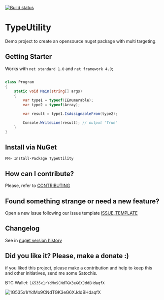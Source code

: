 [![Build status](https://ci.appveyor.com/api/projects/status/12xcihj4ak5vuhou/branch/master?svg=true)](https://ci.appveyor.com/project/ThiagoBarradas/type-extensions/branch/master)

# TypeUtility

Demo project to create an opensource nuget package with multi targeting.

## Getting Starter

Works with `net standard 1.0` and `net framework 4.0`;

```c#

class Program
{
    static void Main(string[] args)
    {
        var type1 = typeof(IEnumerable);
        var type2 = typeof(Array);

        var result = type1.IsAssignableFrom(type2);

        Console.WriteLine(result); // output "True"
    }
}
```

## Install via NuGet

```
PM> Install-Package TypeUtility
```

## How can I contribute?
Please, refer to [CONTRIBUTING](.github/CONTRIBUTING.md)

## Found something strange or need a new feature?
Open a new Issue following our issue template [ISSUE_TEMPLATE](.github/ISSUE_TEMPLATE.md)

## Changelog
See in [nuget version history](https://www.nuget.org/packages/Nancy.Scaffolding)

## Did you like it? Please, make a donate :)

if you liked this project, please make a contribution and help to keep this and other initiatives, send me some Satochis.

BTC Wallet: `1G535x1rYdMo9CNdTGK3eG6XJddBHdaqfX`

![1G535x1rYdMo9CNdTGK3eG6XJddBHdaqfX](https://i.imgur.com/mN7ueoE.png)
